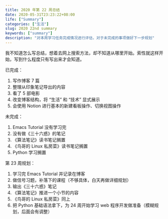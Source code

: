 ```yaml
---
title: 2020 年第 22 周总结
date: 2020-05-31T23:23:22+08:00
life: ["Summary"]
categories: ["生活"]
slug: 2020 22nd summary
keywords: ["summary"]
description: "对本周学习任务完成情况进行评估，对于未完成的事项做好下一步规划"
---
```


我不知道怎么写总结，想着去网上搜索方法，却不知道从哪里开始。索性就这样开始，写到什么程度只有写出来才会知道。

已完成：

1. 写作博客 7 篇
2. 整理从印象笔记导出的内容
3. 看了 5 部电影
4. 改变博客结构，将 “生活” 和 “技术” 显式展示
5. 会使用 Notion 进行基本的新建看板操作、切换视图操作

未完成：

1. Emacs Tutorial 没有学习完
2. 没有做《三十六惑》的笔记
3. 《算法笔记》读书笔记搁置
4. 《鸟哥的 Linux 私房菜》读书笔记搁置
5. Python 学习搁置

第 23 周规划：

1. 学习完 Emacs Tutorial 并记录在博客
2. 做信号习题，补落下的课程（不够具体，白天再做详细规划）
3. 输出《三十六惑》笔记
4. 《算法笔记》推进一个小节的内容
5. 《鸟哥的 Linux 私房菜》同上
6. 把 Python 基础语法拿下，为 24 周开始学习 web 程序开发做准备（模糊规划，后面会有调整）
